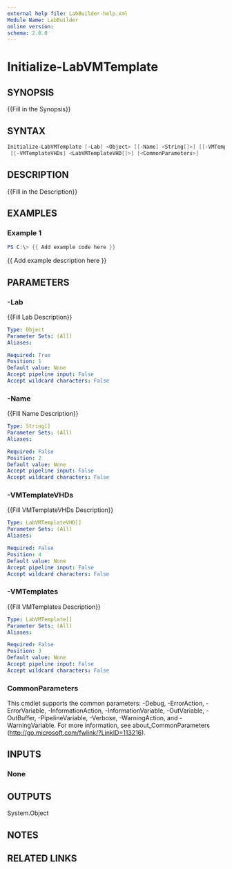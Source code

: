 ```yaml
---
external help file: LabBuilder-help.xml
Module Name: LabBuilder
online version:
schema: 2.0.0
---
```


# Initialize-LabVMTemplate

## SYNOPSIS

{{Fill in the Synopsis}}

## SYNTAX

```powershell
Initialize-LabVMTemplate [-Lab] <Object> [[-Name] <String[]>] [[-VMTemplates] <LabVMTemplate[]>]
 [[-VMTemplateVHDs] <LabVMTemplateVHD[]>] [<CommonParameters>]
```

## DESCRIPTION

{{Fill in the Description}}

## EXAMPLES

### Example 1

```powershell
PS C:\> {{ Add example code here }}
```

{{ Add example description here }}

## PARAMETERS

### -Lab

{{Fill Lab Description}}

```yaml
Type: Object
Parameter Sets: (All)
Aliases:

Required: True
Position: 1
Default value: None
Accept pipeline input: False
Accept wildcard characters: False
```

### -Name

{{Fill Name Description}}

```yaml
Type: String[]
Parameter Sets: (All)
Aliases:

Required: False
Position: 2
Default value: None
Accept pipeline input: False
Accept wildcard characters: False
```

### -VMTemplateVHDs

{{Fill VMTemplateVHDs Description}}

```yaml
Type: LabVMTemplateVHD[]
Parameter Sets: (All)
Aliases:

Required: False
Position: 4
Default value: None
Accept pipeline input: False
Accept wildcard characters: False
```

### -VMTemplates

{{Fill VMTemplates Description}}

```yaml
Type: LabVMTemplate[]
Parameter Sets: (All)
Aliases:

Required: False
Position: 3
Default value: None
Accept pipeline input: False
Accept wildcard characters: False
```

### CommonParameters

This cmdlet supports the common parameters: -Debug, -ErrorAction, -ErrorVariable, -InformationAction, -InformationVariable, -OutVariable, -OutBuffer, -PipelineVariable, -Verbose, -WarningAction, and -WarningVariable.
For more information, see about_CommonParameters (http://go.microsoft.com/fwlink/?LinkID=113216).

## INPUTS

### None

## OUTPUTS

System.Object

## NOTES

## RELATED LINKS
